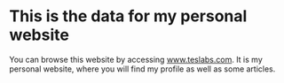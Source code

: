 # This is the data for my personal website

You can browse this website by accessing www.teslabs.com. It is my personal
website, where you will find my profile as well as some articles.
